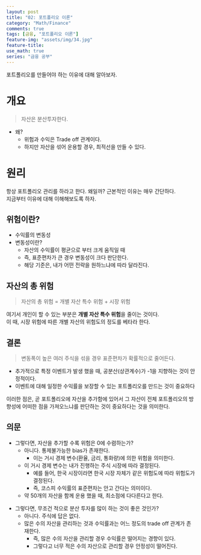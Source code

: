 ```yaml
---
layout: post
title: "02: 포트폴리오 이론"
category: "Math/Finance"
comments: true
tags: [금융, "포트폴리오 이론"]
feature-img: "assets/img/34.jpg"
feature-title:
use_math: true
series: "금융 공부"
---
```


포트폴리오를 만들어야 하는 이유에 대해 알아보자.

# 개요

> 자산은 분산투자한다.

- 왜?
  - 위험과 수익은 Trade off 관계이다.
  - 하지만 자산을 섞어 운용할 경우, 최적선을 만들 수 있다.

# 원리

항상 포트폴리오 관리를 하라고 한다. 왜일까? 근본적인 이유는 매우 간단하다.  
지금부터 이유에 대해 이해해보도록 하자.

## 위험이란?

- 수익률의 변동성
- 변동성이란?
  - 자산의 수익률이 평균으로 부터 크게 움직일 때
  - 즉, 표준편차가 큰 경우 변동성이 크다 판단한다.
  - 해당 기준은, 내가 어떤 전략을 원하느냐에 따라 달라진다.

## 자산의 총 위험

> 자산의 총 위험 = 개별 자산 특수 위험 + 시장 위험

여기서 개인이 할 수 있는 부분은 **개별 자산 특수 위험**을 줄이는 것이다.  
이 때, 시장 위험에 따른 개별 자산의 위험도의 정도를 베타라 한다.

## 결론

> 변동폭이 높은 여러 주식을 섞을 경우 표준편차가 확률적으로 줄어든다.

- 추가적으로 특정 이벤트가 발생 했을 때, 공분산(상관계수)가 -1을 지향하는 것이 안정적이다.
- 이벤트에 대해 일정한 수익률을 보장할 수 있는 포트폴리오를 만드는 것이 중요하다

이러한 점은, 곧 포트폴리오에 자산을 추가함에 있어서 그 자산이 전체 포트폴리오의 방향성에 어떠한 점을 가져오느냐를 판단하는 것이 중요하다는 것을 의미한다.

## 의문

- 그렇다면, 자산을 추가할 수록 위험은 0에 수렴하는가?
  - 아니다. 통제불가능한 bias가 존재한다.
    - 이는 거시 경제 변수(환율, 금리, 통화량)에 의한 위험을 의미한다.
  - 이 거시 경제 변수는 내가 진행하는 주식 시장에 따라 결정된다.
    - 예를 들어, 한국 시장이라면 한국 시장 자체가 같은 위험도에 따라 위험도가 결정된다.
    - 즉, 코스피 수익률의 표준편차는 안고 간다는 의미이다.
  - 약 50개의 자산을 함께 운용 했을 때, 최소점에 다다른다고 한다.

* 그렇다면, 무조건 적으로 분산 투자를 많이 하는 것이 좋은 것인가?
  - 아니다. 주식에 답은 없다.
  - 많은 수의 자산을 관리하는 것과 수익률과는 어느 정도의 trade off 관계가 존재한다.
    - 즉, 많은 수의 자산을 관리할 경우 수익률은 떨어지는 경향이 있다.
    - 그렇다고 너무 적은 수의 자산으로 관리할 경우 안정성이 떨어진다.
